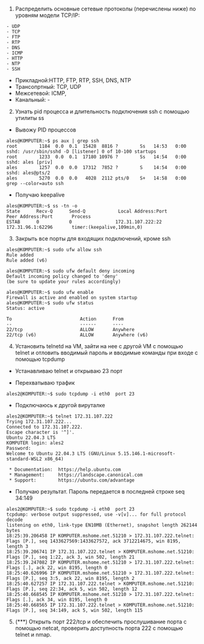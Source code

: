 1. Распределить основные сетевые протоколы (перечислены ниже) по уровням модели TCP/IP:

```console
- UDP
- TCP
- FTP
- RTP
- DNS
- ICMP
- HTTP
- NTP
- SSH
```
 - Прикладной:HTTP, FTP, RTP, SSH, DNS, NTP
 - Трансопртный: TCP, UDP
 - Межсетевой: ICMP,
 - Канальный: -

2. Узнать pid процесса и длительность подключения ssh с помощью утилиты ss

- Вывожу PID процессов
```console
ales@KOMPUTER:~$ ps aux | grep ssh
root        1184  0.0  0.1  15428  8816 ?        Ss   14:53   0:00 sshd: /usr/sbin/sshd -D [listener] 0 of 10-100 startups
root        1233  0.0  0.1  17180 10976 ?        Ss   14:54   0:00 sshd: ales [priv]
ales        1257  0.0  0.0  17312  7852 ?        S    14:54   0:00 sshd: ales@pts/2
ales        5270  0.0  0.0   4028  2112 pts/0    S+   14:58   0:00 grep --color=auto ssh
```
- Получаю keepalive 
```console
ales@KOMPUTER:~$ ss -tn -o
State      Recv-Q      Send-Q            Local Address:Port            Peer Address:Port       Process
ESTAB      0           0                172.31.107.222:22               172.31.96.1:62296       timer:(keepalive,109min,0)
```

3. Закрыть все порты для входящих подключений, кроме ssh
```console
ales@KOMPUTER:~$ sudo ufw allow ssh
Rule added
Rule added (v6)
```
```console
ales@KOMPUTER:~$ sudo ufw default deny incoming
Default incoming policy changed to 'deny'
(be sure to update your rules accordingly)
```

```console
ales@KOMPUTER:~$ sudo ufw enable
Firewall is active and enabled on system startup
ales@KOMPUTER:~$ sudo ufw status
Status: active

To                         Action      From
--                         ------      ----
22/tcp                     ALLOW       Anywhere
22/tcp (v6)                ALLOW       Anywhere (v6)
```


4. Установить telnetd на VM, зайти на нее с другой VM с помощью telnet и отловить вводимый пароль и вводимые команды при входе c помощью tcpdump

- Устанавливаю telnet и открываю 23 порт

- Перехватываю трафик 

```console
ales2@KOMPUTER:~$ sudo tcpdump -i eth0  port 23
```

- Подключаюсь к другой вируталке
```console
ales2@KOMPUTER:~$ telnet 172.31.107.222
Trying 172.31.107.222...
Connected to 172.31.107.222.
Escape character is '^]'.
Ubuntu 22.04.3 LTS
KOMPUTER login: ales2
Password: 
Welcome to Ubuntu 22.04.3 LTS (GNU/Linux 5.15.146.1-microsoft-standard-WSL2 x86_64)

 * Documentation:  https://help.ubuntu.com
 * Management:     https://landscape.canonical.com
 * Support:        https://ubuntu.com/advantage
```
- Получаю результат. Пароль передается в последней строке seq 34:149
```console
ales2@KOMPUTER:~$ sudo tcpdump -i eth0  port 23
tcpdump: verbose output suppressed, use -v[v]... for full protocol decode
listening on eth0, link-type EN10MB (Ethernet), snapshot length 262144 bytes
18:25:39.206458 IP KOMPUTER.mshome.net.51210 > 172.31.107.222.telnet: Flags [P.], seq 1433627569:1433627572, ack 3712214675, win 8195, length 3
18:25:39.206741 IP 172.31.107.222.telnet > KOMPUTER.mshome.net.51210: Flags [P.], seq 1:22, ack 3, win 502, length 21
18:25:39.247082 IP KOMPUTER.mshome.net.51210 > 172.31.107.222.telnet: Flags [.], ack 22, win 8195, length 0
18:25:40.626996 IP KOMPUTER.mshome.net.51210 > 172.31.107.222.telnet: Flags [P.], seq 3:5, ack 22, win 8195, length 2
18:25:40.627257 IP 172.31.107.222.telnet > KOMPUTER.mshome.net.51210: Flags [P.], seq 22:34, ack 5, win 502, length 12
18:25:40.668545 IP KOMPUTER.mshome.net.51210 > 172.31.107.222.telnet: Flags [.], ack 34, win 8195, length 0
18:25:40.668565 IP 172.31.107.222.telnet > KOMPUTER.mshome.net.51210: Flags [P.], seq 34:149, ack 5, win 502, length 115
```

5. (***) Открыть порт 222/tcp и обеспечить прослушивание порта с помощью netcat, проверить доступность порта 222 с помощью telnet и nmap.

```
```
